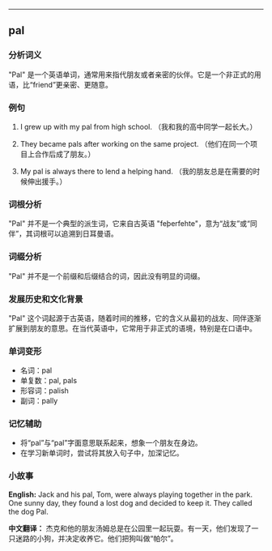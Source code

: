 
---------------
## pal
### 分析词义

"Pal" 是一个英语单词，通常用来指代朋友或者亲密的伙伴。它是一个非正式的用语，比“friend”更亲密、更随意。

### 例句

1. I grew up with my pal from high school.
   （我和我的高中同学一起长大。）

2. They became pals after working on the same project.
   （他们在同一个项目上合作后成了朋友。）

3. My pal is always there to lend a helping hand.
   （我的朋友总是在需要的时候伸出援手。）

### 词根分析

"Pal" 并不是一个典型的派生词，它来自古英语 "feþerfehte"，意为“战友”或“同伴”，其词根可以追溯到日耳曼语。

### 词缀分析

"Pal" 并不是一个前缀和后缀结合的词，因此没有明显的词缀。

### 发展历史和文化背景

"Pal" 这个词起源于古英语，随着时间的推移，它的含义从最初的战友、同伴逐渐扩展到朋友的意思。在当代英语中，它常用于非正式的语境，特别是在口语中。

### 单词变形

- 名词：pal
- 单复数：pal, pals
- 形容词：palish
- 副词：pally

### 记忆辅助

- 将“pal”与“pal”字面意思联系起来，想象一个朋友在身边。
- 在学习新单词时，尝试将其放入句子中，加深记忆。

### 小故事

**English:**
Jack and his pal, Tom, were always playing together in the park. One sunny day, they found a lost dog and decided to keep it. They called the dog Pal.

**中文翻译：**
杰克和他的朋友汤姆总是在公园里一起玩耍。有一天，他们发现了一只迷路的小狗，并决定收养它。他们把狗叫做“帕尔”。

